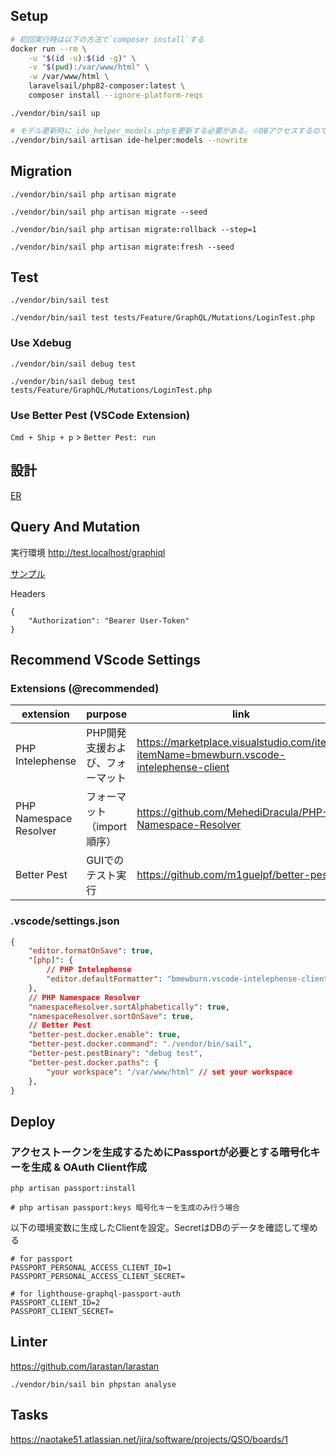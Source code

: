 ## Setup

```bash
# 初回実行時は以下の方法で`composer install`する
docker run --rm \
    -u "$(id -u):$(id -g)" \
    -v "$(pwd):/var/www/html" \
    -w /var/www/html \
    laravelsail/php82-composer:latest \
    composer install --ignore-platform-reqs
```

```
./vendor/bin/sail up
```

```bash
# モデル更新時に_ide_helper_models.phpを更新する必要がある。※DBアクセスするのでsailからしか実行できない
./vendor/bin/sail artisan ide-helper:models --nowrite
```

## Migration


```
./vendor/bin/sail php artisan migrate
```

```
./vendor/bin/sail php artisan migrate --seed
```

```
./vendor/bin/sail php artisan migrate:rollback --step=1
```

```
./vendor/bin/sail php artisan migrate:fresh --seed
```

## Test

```
./vendor/bin/sail test
```

```
./vendor/bin/sail test tests/Feature/GraphQL/Mutations/LoginTest.php
```

### Use Xdebug

```
./vendor/bin/sail debug test
```

```
./vendor/bin/sail debug test tests/Feature/GraphQL/Mutations/LoginTest.php
```

### Use Better Pest (VSCode Extension)

`Cmd + Ship + p` > `Better Pest: run`

## 設計

[ER](docs/er.md)

## Query And Mutation

実行環境
http://test.localhost/graphiql

[サンプル](docs/sample-query.md)

Headers
```
{
    "Authorization": "Bearer User-Token"
}
```

## Recommend VScode Settings

### Extensions (@recommended)

| extension              | purpose                         | link                                                                                    |
| ---------------------- | ------------------------------- | --------------------------------------------------------------------------------------- |
| PHP Intelephense       | PHP開発支援および、フォーマット | https://marketplace.visualstudio.com/items?itemName=bmewburn.vscode-intelephense-client |
| PHP Namespace Resolver | フォーマット（import順序）      | https://github.com/MehediDracula/PHP-Namespace-Resolver                                 |
| Better Pest            | GUIでのテスト実行               | https://github.com/m1guelpf/better-pest                                                 |

### .vscode/settings.json

```json
{
    "editor.formatOnSave": true,
    "[php]": {
        // PHP Intelephense
        "editor.defaultFormatter": "bmewburn.vscode-intelephense-client"
    },
    // PHP Namespace Resolver
    "namespaceResolver.sortAlphabetically": true,
    "namespaceResolver.sortOnSave": true,
    // Better Pest
    "better-pest.docker.enable": true,
    "better-pest.docker.command": "./vendor/bin/sail",
    "better-pest.pestBinary": "debug test",
    "better-pest.docker.paths": {
        "your workspace": "/var/www/html" // set your workspace
    },
}
```

## Deploy

### アクセストークンを生成するためにPassportが必要とする暗号化キーを生成 & OAuth Client作成
```
php artisan passport:install

# php artisan passport:keys 暗号化キーを生成のみ行う場合
```

以下の環境変数に生成したClientを設定。SecretはDBのデータを確認して埋める
```
# for passport
PASSPORT_PERSONAL_ACCESS_CLIENT_ID=1
PASSPORT_PERSONAL_ACCESS_CLIENT_SECRET=

# for lighthouse-graphql-passport-auth
PASSPORT_CLIENT_ID=2
PASSPORT_CLIENT_SECRET=
```

## Linter

https://github.com/larastan/larastan

```
./vendor/bin/sail bin phpstan analyse
```

## Tasks

https://naotake51.atlassian.net/jira/software/projects/QSO/boards/1

